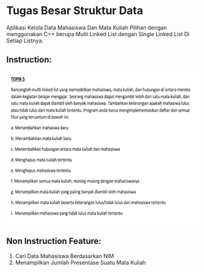 # Tugas Besar Struktur Data
Aplikasi Kelola Data Mahasiswa Dan Mata Kuliah Pilihan dengan menggunakan C++ berupa Multi Linked List dengan Single Linked List Di Setiap Listnya.

## Instruction:

<img src="https://raw.githubusercontent.com/ShinyQ/Struktur-Data_Data-Mahasiswa_Tubes/master/Capture.PNG"
height="400px" width="850px">

## Non Instruction Feature:
1. Cari Data Mahasiswa Berdasarkan NIM
2. Menampilkan Jumlah Presentase Suatu Mata Kuliah

